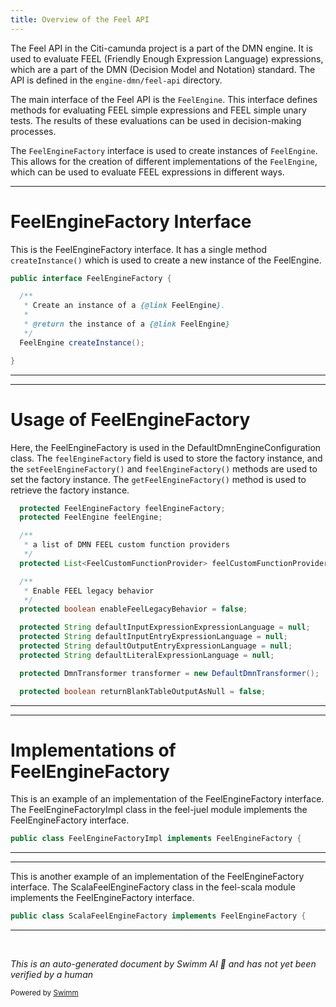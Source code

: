 ```yaml
---
title: Overview of the Feel API
---
```

The Feel API in the Citi-camunda project is a part of the DMN engine. It is used to evaluate FEEL (Friendly Enough Expression Language) expressions, which are a part of the DMN (Decision Model and Notation) standard. The API is defined in the `engine-dmn/feel-api` directory.

The main interface of the Feel API is the `FeelEngine`. This interface defines methods for evaluating FEEL simple expressions and FEEL simple unary tests. The results of these evaluations can be used in decision-making processes.

The `FeelEngineFactory` interface is used to create instances of `FeelEngine`. This allows for the creation of different implementations of the `FeelEngine`, which can be used to evaluate FEEL expressions in different ways.

<SwmSnippet path="/engine-dmn/feel-api/src/main/java/org/camunda/bpm/dmn/feel/impl/FeelEngineFactory.java" line="22">

---

# FeelEngineFactory Interface

This is the FeelEngineFactory interface. It has a single method `createInstance()` which is used to create a new instance of the FeelEngine.

```java
public interface FeelEngineFactory {

  /**
   * Create an instance of a {@link FeelEngine}.
   *
   * @return the instance of a {@link FeelEngine}
   */
  FeelEngine createInstance();

}
```

---

</SwmSnippet>

<SwmSnippet path="/engine-dmn/engine/src/main/java/org/camunda/bpm/dmn/engine/impl/DefaultDmnEngineConfiguration.java" line="66">

---

# Usage of FeelEngineFactory

Here, the FeelEngineFactory is used in the DefaultDmnEngineConfiguration class. The `feelEngineFactory` field is used to store the factory instance, and the `setFeelEngineFactory()` and `feelEngineFactory()` methods are used to set the factory instance. The `getFeelEngineFactory()` method is used to retrieve the factory instance.

```java
  protected FeelEngineFactory feelEngineFactory;
  protected FeelEngine feelEngine;

  /**
   * a list of DMN FEEL custom function providers
   */
  protected List<FeelCustomFunctionProvider> feelCustomFunctionProviders;

  /**
   * Enable FEEL legacy behavior
   */
  protected boolean enableFeelLegacyBehavior = false;

  protected String defaultInputExpressionExpressionLanguage = null;
  protected String defaultInputEntryExpressionLanguage = null;
  protected String defaultOutputEntryExpressionLanguage = null;
  protected String defaultLiteralExpressionLanguage = null;

  protected DmnTransformer transformer = new DefaultDmnTransformer();

  protected boolean returnBlankTableOutputAsNull = false;
```

---

</SwmSnippet>

<SwmSnippet path="/engine-dmn/feel-juel/src/main/java/org/camunda/bpm/dmn/feel/impl/juel/FeelEngineFactoryImpl.java" line="39">

---

# Implementations of FeelEngineFactory

This is an example of an implementation of the FeelEngineFactory interface. The FeelEngineFactoryImpl class in the feel-juel module implements the FeelEngineFactory interface.

```java
public class FeelEngineFactoryImpl implements FeelEngineFactory {
```

---

</SwmSnippet>

<SwmSnippet path="/engine-dmn/feel-scala/src/main/java/org/camunda/bpm/dmn/feel/impl/scala/ScalaFeelEngineFactory.java" line="25">

---

This is another example of an implementation of the FeelEngineFactory interface. The ScalaFeelEngineFactory class in the feel-scala module implements the FeelEngineFactory interface.

```java
public class ScalaFeelEngineFactory implements FeelEngineFactory {
```

---

</SwmSnippet>

&nbsp;

*This is an auto-generated document by Swimm AI 🌊 and has not yet been verified by a human*

<SwmMeta version="3.0.0" repo-id="Z2l0aHViJTNBJTNBQ2l0aS1jYW11bmRhJTNBJTNBZ2lsYWRuYXZvdA==" repo-name="Citi-camunda" doc-type="overview"><sup>Powered by [Swimm](/)</sup></SwmMeta>
